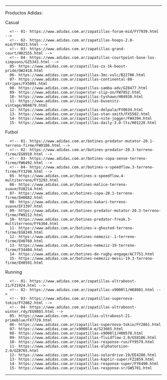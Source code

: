 -------------------------------------------------------------

Productos Adidas:

   Casual

      <!-- 01- https://www.adidas.com.ar/zapatillas-forum-mid/FY7939.html -->
      <!-- 02- https://www.adidas.com.ar/zapatillas-hoops-2.0-mid/FY6023.html -->
      <!-- 03- https://www.adidas.com.ar/zapatillas-grand-court/H02555.html -->
      <!-- 04- https://www.adidas.com.ar/zapatillas-courtpoint-base-los-simpsons/GZ5343.html -->
      05- https://www.adidas.com.ar/zapatillas-zx-1k-boost-pride/GW2418.html
      06- https://www.adidas.com.ar/zapatillas-3mc-vulc/B22706.html
      07- https://www.adidas.com.ar/zapatillas-continental-80-stripes/FX5091.html
      08- https://www.adidas.com.ar/zapatillas-samba-adv/GZ8477.html
      09- https://www.adidas.com.ar/superstar-slip-on/FW7052.html
      10- https://www.adidas.com.ar/zapatillas-tyshawn/H04930.html
      11- https://www.adidas.com.ar/zapatillas-busenitz-vintage/H04879.html
      12- https://www.adidas.com.ar/zapatillas-delpala/FV0634.html
      13- https://www.adidas.com.ar/zapatillas-stan-smith/FX5502.html
      14- https://www.adidas.com.ar/zapatillas-nite-jogger/FW4394.html
      15- https://www.adidas.com.ar/zapatillas-daily-3.0-lts/H01228.html


   Futbol

      <!-- 01- https://www.adidas.com.ar/botines-predator-mutator-20.1-terreno-firme/FW9186.html -->
      <!-- 02- https://www.adidas.com.ar/botines-predator-20.3-terreno-firme/EG0910.html -->
      <!-- 03- https://www.adidas.com.ar/botines-copa-sense-terreno-firme/FW6492.html -->
      <!-- 04- https://www.adidas.com.ar/botines-x-speedflow.3-terreno-firme/FY3298.html -->
      05- https://www.adidas.com.ar/botines-x-speedflow.4-multiterreno/FY3293.html
      06- https://www.adidas.com.ar/botines-malice-terreno-suave/FU8214.html
      07- https://www.adidas.com.ar/botines-copa-20.1-terreno-firme/EH0882.html
      08- https://www.adidas.com.ar/botines-kakari-terreno-suave/EF3397.html
      09- https://www.adidas.com.ar/botines-predator-mutator-20.3-terreno-firme/FW9212.html
      10- https://www.adidas.com.ar/botines-predator-freak.3-multiterreno/FY6304.html
      11- https://www.adidas.com.ar/botines-x-ghosted-terreno-firme/EG8249.html
      12- https://www.adidas.com.ar/botines-nemeziz-.1-terreno-firme/EH0760.html
      13- https://www.adidas.com.ar/botines-nemeziz-19-terreno-firme/F34404.html
      14- https://www.adidas.com.ar/botines-de-rugby-engage/AC7751.html
      15- https://www.adidas.com.ar/botines-nemeziz-messi-19.3-terreno-firme/EH0591.html


   Running

      <!-- 01- https://www.adidas.com.ar/zapatillas-ultraboost-21/FZ1924.html -->
      <!-- 02- https://www.adidas.com.ar/zapatillas-x9000l1/H68081.html -->
      <!-- 03- https://www.adidas.com.ar/zapatillas-supernova-tokio/FY2862.html -->
      <!-- 04- https://www.adidas.com.ar/zapatillas-ultraboost-winter.rdy/EG9803.html -->
      05- https://www.adidas.com.ar/zapatillas-ultraboost-21-primeblue/FX7729.html
      06- https://www.adidas.com.ar/zapatillas-supernova-tokio/FY2861.html
      07- https://www.adidas.com.ar/x9000l4-m/S23665.html
      08- https://www.adidas.com.ar/zapatillas-x9000l1/H00578.html
      09- https://www.adidas.com.ar/zapatillas-fluidflow-2.0/G58106.html
      10- https://www.adidas.com.ar/zapatillas-response-run/FY9579.html
      11- https://www.adidas.com.ar/zapatillas-alphatorsion-2.0/GZ8765.html
      12- https://www.adidas.com.ar/zapatillas-solardrive-19/EE4280.html
      13- https://www.adidas.com.ar/zapatillas-kaptir-super/FZ2859.html
      14- https://www.adidas.com.ar/zapatillas-response-super/FY6490.html
      15- https://www.adidas.com.ar/zapatillas-response-sr/GW5701.html

-------------------------------------------------------------